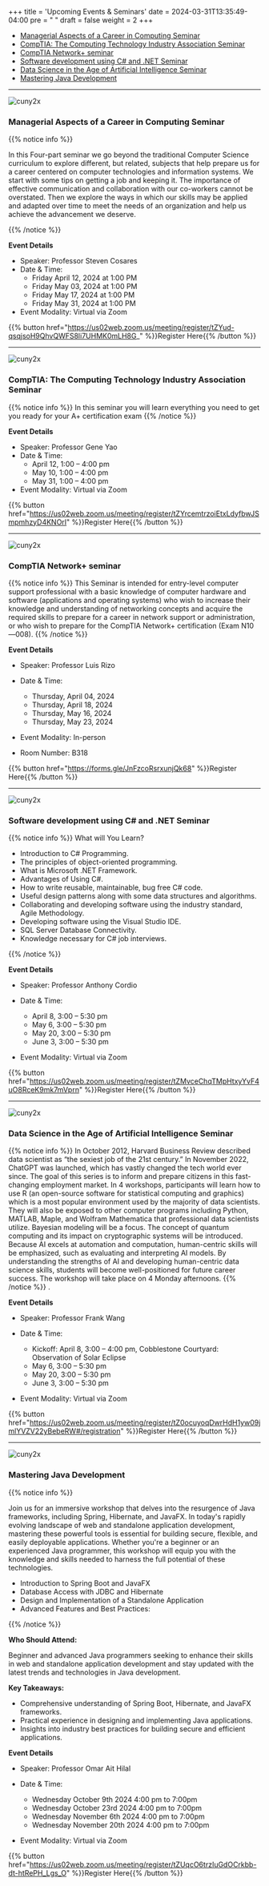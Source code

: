 +++
title = 'Upcoming Events & Seminars'
date = 2024-03-31T13:35:49-04:00
pre = "<i class='fa fa-calendar'></i> "
draft = false
weight = 2
+++


+ [Managerial Aspects of a Career in Computing Seminar](#managerial-aspects-of-a-career-in-computing-seminar)
+ [CompTIA: The Computing Technology Industry Association Seminar](#comptia-the-computing-technology-industry-association-seminar)
+ [CompTIA Network+ seminar](#comptia-network-seminar)
+ [Software development using C# and .NET Seminar](#software-development-using-c-and-net-seminar)
+ [Data Science in the Age of Artificial Intelligence Seminar](#data-science-in-the-age-of-artificial-intelligence-seminar)
+ [Mastering Java Development](#mastering-java-development)

----
![cuny2x](/images/interview.png?width=10pc)
### Managerial Aspects of a Career in Computing Seminar

{{% notice info %}}

In this Four-part seminar we go beyond the traditional Computer Science curriculum to explore different, but related, subjects that help prepare us for a career centered on computer technologies and information systems. We start with some tips on getting a job and keeping it. The importance of effective communication and collaboration with our co-workers cannot be overstated. Then we explore the ways in which our skills may be applied and adapted over time to meet the needs of an organization and help us achieve the advancement we deserve.  

{{% /notice %}}

**Event Details**

+ Speaker: Professor Steven Cosares
+ Date & Time:
	- Friday April 12, 2024 at 1:00 PM
	- Friday May 03, 2024 at 1:00 PM
	- Friday May 17, 2024 at 1:00 PM
	- Friday May 31, 2024 at 1:00 PM
+ Event Modality: Virtual via Zoom

{{% button href="https://us02web.zoom.us/meeting/register/tZYud-qsqjsoH9QhvQWFS8li7UHMK0mLH8G_" %}}Register Here{{% /button %}}

---
![cuny2x](/images/computer.png?width=10pc)
### CompTIA: The Computing Technology Industry Association Seminar 

{{% notice info %}}
In this seminar you will learn everything you need to get you ready for your A+ certification exam
{{% /notice %}}

**Event Details**

+ Speaker: Professor Gene Yao
+ Date & Time:
	- April 12,  1:00 – 4:00 pm
	- May 10, 1:00 – 4:00 pm
	- May 31, 1:00 – 4:00 pm
+ Event Modality: Virtual via Zoom

{{% button href="https://us02web.zoom.us/meeting/register/tZYrcemtrzoiEtxLdyfbwJSmpmhzyD4KNOrI" %}}Register Here{{% /button %}}

---
![cuny2x](/images/network.png?width=10pc)
### CompTIA Network+ seminar 

{{% notice info %}}
This Seminar is intended for entry-level computer support professional with a basic knowledge of computer hardware and software (applications and operating systems) who wish to increase their knowledge and understanding of networking concepts and acquire the required skills to prepare  for a career in network support or administration, or who wish to prepare for the CompTIA Network+ certification (Exam N10—008).
{{% /notice %}}

**Event Details**

+ Speaker: Professor Luis Rizo
+ Date & Time:
	- Thursday, April 04, 2024
	- Thursday, April 18, 2024
	- Thursday, May 16, 2024
	- Thursday, May 23, 2024

+ Event Modality: In-person
+ Room Number: B318

{{% button href="https://forms.gle/JnFzcoRsrxunjQk68" %}}Register Here{{% /button %}}

---
![cuny2x](/images/c-sharp.png?width=10pc)
### Software development using C# and .NET Seminar 

{{% notice info %}}
What will You Learn?

+ Introduction to C# Programming.
+ The principles of object-oriented programming.
+ What is Microsoft .NET Framework.
+ Advantages of Using C#.
+ How to write reusable, maintainable, bug free C# code.
+ Useful design patterns along with some data structures and algorithms.
+ Collaborating and developing software using the industry standard, Agile Methodology.
+ Developing software using the Visual Studio IDE.
+ SQL Server Database Connectivity.
+ Knowledge necessary for C# job interviews.

{{% /notice %}}

**Event Details**

+ Speaker: Professor Anthony Cordio
+ Date & Time:
	- April 8, 3:00 – 5:30 pm
	- May 6, 3:00 – 5:30 pm
	- May 20, 3:00 – 5:30 pm
	- June 3, 3:00 – 5:30 pm

+ Event Modality: Virtual via Zoom

{{% button href="https://us02web.zoom.us/meeting/register/tZMvceChqTMpHtxyYvF4uO8RceK9mk7mVprn" %}}Register Here{{% /button %}}

---
![cuny2x](/images/data.png?width=10pc)
### Data Science in the Age of Artificial Intelligence Seminar 

{{% notice info %}}
In October 2012, Harvard Business Review described data scientist as “the sexiest job of the 21st century.”  In November 2022, ChatGPT was launched, which has vastly changed the tech world ever since.  The goal of this series is to inform and prepare citizens in this fast-changing employment market.  In 4 workshops, participants will learn how to use R (an open-source software for statistical computing and graphics) which is a most popular environment used by the majority of data scientists.  They will also be exposed to other computer programs including Python, MATLAB, Maple, and Wolfram Mathematica that professional data scientists utilize.  Bayesian modeling will be a focus.  The concept of quantum computing and its impact on cryptographic systems will be introduced.  Because AI excels at automation and computation, human-centric skills will be emphasized, such as evaluating and interpreting AI models.  By understanding the strengths of AI and developing human-centric data science skills, students will become well-positioned for future career success. 
The workshop will take place on 4 Monday afternoons.
{{% /notice %}}	.  


**Event Details**

+ Speaker: Professor Frank Wang
+ Date & Time:
	- Kickoff: April 8, 3:00 – 4:00 pm, Cobblestone Courtyard: Observation of Solar Eclipse
	- May 6, 3:00 – 5:30 pm
	- May 20, 3:00 – 5:30 pm
	- June 3, 3:00 – 5:30 pm

+ Event Modality: Virtual via Zoom

{{% button href="https://us02web.zoom.us/meeting/register/tZ0ocuyoqDwrHdH1yw09jmlYVZV22yBebeRW#/registration" %}}Register Here{{% /button %}}

---

![cuny2x](/images/java.png?width=10pc)
### Mastering Java Development 

{{% notice info %}}

Join us for an immersive workshop that delves into the resurgence of Java frameworks, including Spring, Hibernate, and JavaFX. In today's rapidly evolving landscape of web and standalone application development, mastering these powerful tools is essential for building secure, flexible, and easily deployable applications. Whether you're a beginner or an experienced Java programmer, this workshop will equip you with the knowledge and skills needed to harness the full potential of these technologies.

+ Introduction to Spring Boot and JavaFX
+ Database Access with JDBC and Hibernate
+ Design and Implementation of a Standalone Application
+ Advanced Features and Best Practices:

{{% /notice %}}

**Who Should Attend:**

Beginner and advanced Java programmers seeking to enhance their skills in web and standalone application development and stay updated with the latest trends and technologies in Java development.

**Key Takeaways:**

+ Comprehensive understanding of Spring Boot, Hibernate, and JavaFX frameworks.
+ Practical experience in designing and implementing Java applications.
+ Insights into industry best practices for building secure and efficient applications.

**Event Details**

+ Speaker: Professor Omar Ait Hilal
+ Date & Time:
	- Wednesday October 9th 2024 4:00 pm to 7:00pm
	- Wednesday October 23rd 2024 4:00 pm to 7:00pm
	- Wednesday November 6th 2024 4:00 pm to 7:00pm
	- Wednesday November 20th 2024 4:00 pm to 7:00pm

+ Event Modality: Virtual via Zoom

{{% button href="https://us02web.zoom.us/meeting/register/tZUqcO6trzIuGdOCrkbb-dt-htRePH_Lgs_O" %}}Register Here{{% /button %}}